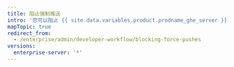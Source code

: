 ```yaml
---
title: 阻止强制推送
intro: '您可以阻止 {{ site.data.variables.product.prodname_ghe_server }} 设备的所有仓库上、组织拥有的所有仓库上或特定仓库上的强制推送。'
mapTopic: true
redirect_from:
  - /enterprise/admin/developer-workflow/blocking-force-pushes
versions:
  enterprise-server: '*'
---
```


